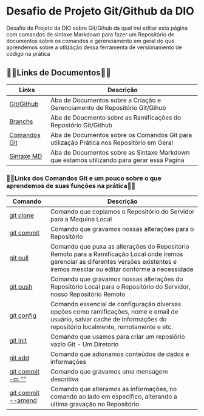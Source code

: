 # Desafio de Projeto Git/Github da DIO
Desafio de Projeto da DIO sobre Git/Gihub da qual irei editar esta página com comandos de sintaxe Markdown para fazer um Repositório de documentos sobre os comandos e gerenciamento em geral do que aprendemos sobre a utlização dessa ferramenta de versionamento de código na prática

## 🐱‍👤Links de Documentos🐱‍👤
| Links | Descrição |
|-------|-----------|
| [Git/Github](https://docs.github.com/repositories) | Aba de Documentos sobre a Criação e Gerenciamento de Repositório Git/Gihub |
| [Branchs](https://docs.github.com/en/repositories/configuring-branches-and-merges-in-your-repository/managing-branches-in-your-repository/viewing-branches-in-your-repository) | Aba de Doucmento sobre as Ramificações do Repostório Git/Github |
| [Comandos Git](https://git-scm.com/doc) | Aba de Documentos sobre os Comandos Git para utilização Prática nos Repositório em Geral |
| [Sintaxe MD](https://www.markdownguide.org/getting-started/) | Aba de Documentos sobre as Sintaxe Markdown que estamos utilizando para gerar essa Pagina |

### 🐱‍👤Links dos Comandos Git e um pouco sobre o que aprendemos de suas funções na prática🐱‍👤
| Comando | Descrição |
|---------|-----------|
| [git clone](https://git-scm.com/docs/git-clone) | Comando que copiamos o Repositório do Servidor para a Maquina Local |
| [git commit](https://git-scm.com/docs/git-commit) | Comando que gravamos nossas alterações para o Repositório |
| [git pull](https://git-scm.com/docs/git-pull) | Comando que puxa as alterações do Repositório Remoto para a Ramificação Local onde iremos gerenciar as diferentes versões existentes e iremos mesclar ou editar conforme a necessidade |
| [git push](https://git-scm.com/docs/git-push) | Comando que gravamos nossas alterações do Repositório Local para o Repositório do Servidor, nosso Repositório Remoto |
| [git config](https://git-scm.com/docs/git-config) | Comando essencial de configuração diversas opções como ramificações, nome e email de usuário, salvar cache de informações do repositório localmente, remotamente e etc. |
| [git init](https://git-scm.com/docs/git-init) | Comando que usamos para criar um reposiório vazio Git - Um Diretorio |
| [git add](https://git-scm.com/docs/git-add) | Comando que adionamos conteúdos de dados e informações |
| [git commit -m ""](https://git-scm.com/docs/git-commit#Documentation/git-commit.txt--mltmsggt) | Comando que gravamos uma mensagem descritiva |
| [git commit --amend](https://git-scm.com/book/en/v2/Git-Basics-Undoing-Things) | Comando que alteramos as informações, no comando ao lado em especifico, alterando a ultima gravação no Repositório |




